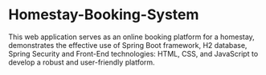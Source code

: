 # Homestay-Booking-System
This web application serves as an online booking platform for a homestay, demonstrates the effective use of Spring Boot framework, H2 database, Spring Security and Front-End technologies: HTML, CSS, and JavaScript to develop a robust and user-friendly platform.  
